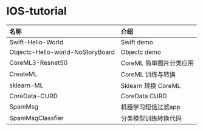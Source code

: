 # IOS-tutorial


|名称                               |介绍|
|:----                              |:----                      |
|Swift-Hello-World                  | Swift demo                |
|Objectc-Hello-world-NoStoryBoard   | Objectc demo              |
|CoreML3-Resnet50                   | CoreML 简单图片分类应用      |
|CreateML                           | CoreML 训练与转换           |
|sklearn-ML                         | Sklearn 转换 CoreML        |
|CoreData-CURD                      | CoreData CURD              |
|SpamMsg                            | 机器学习短信过滤app          |
|SpamMsgClassfier                   | 分类模型训练转换代码          |